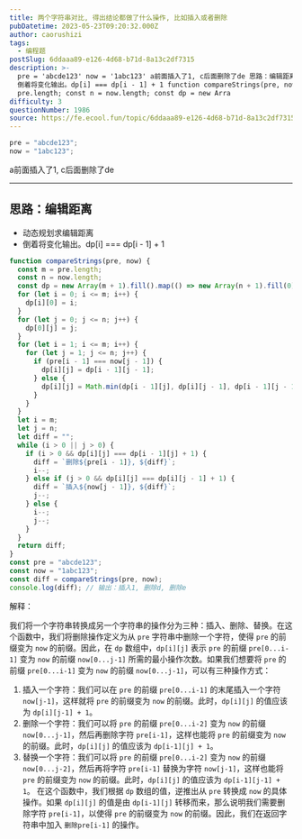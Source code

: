 ```yaml
---
title: 两个字符串对比, 得出结论都做了什么操作, 比如插入或者删除
pubDatetime: 2023-05-23T09:20:32.000Z
author: caorushizi
tags:
  - 编程题
postSlug: 6ddaaa89-e126-4d68-b71d-8a13c2df7315
description: >-
  pre = 'abcde123' now = '1abc123' a前面插入了1, c后面删除了de 思路：编辑距离 动态规划求编辑距离
  倒着将变化输出。dp[i] === dp[i - 1] + 1 function compareStrings(pre, now) { const m =
  pre.length; const n = now.length; const dp = new Arra
difficulty: 3
questionNumber: 1986
source: https://fe.ecool.fun/topic/6ddaaa89-e126-4d68-b71d-8a13c2df7315
---
```


```js
pre = "abcde123";
now = "1abc123";
```

a前面插入了1, c后面删除了de

---

## 思路：编辑距离

- 动态规划求编辑距离
- 倒着将变化输出。dp\[i\] === dp\[i - 1\] + 1

```js
function compareStrings(pre, now) {
  const m = pre.length;
  const n = now.length;
  const dp = new Array(m + 1).fill().map(() => new Array(n + 1).fill(0));
  for (let i = 0; i <= m; i++) {
    dp[i][0] = i;
  }
  for (let j = 0; j <= n; j++) {
    dp[0][j] = j;
  }
  for (let i = 1; i <= m; i++) {
    for (let j = 1; j <= n; j++) {
      if (pre[i - 1] === now[j - 1]) {
        dp[i][j] = dp[i - 1][j - 1];
      } else {
        dp[i][j] = Math.min(dp[i - 1][j], dp[i][j - 1], dp[i - 1][j - 1]) + 1;
      }
    }
  }
  let i = m;
  let j = n;
  let diff = "";
  while (i > 0 || j > 0) {
    if (i > 0 && dp[i][j] === dp[i - 1][j] + 1) {
      diff = `删除${pre[i - 1]}, ${diff}`;
      i--;
    } else if (j > 0 && dp[i][j] === dp[i][j - 1] + 1) {
      diff = `插入${now[j - 1]}, ${diff}`;
      j--;
    } else {
      i--;
      j--;
    }
  }
  return diff;
}
const pre = "abcde123";
const now = "1abc123";
const diff = compareStrings(pre, now);
console.log(diff); // 输出：插入1, 删除d, 删除e
```

解释：

我们将一个字符串转换成另一个字符串的操作分为三种：插入、删除、替换。在这个函数中，我们将删除操作定义为从 `pre` 字符串中删除一个字符，使得 `pre` 的前缀变为 `now` 的前缀。因此，在 `dp` 数组中，`dp[i][j]` 表示 `pre` 的前缀 `pre[0...i-1]` 变为 `now` 的前缀 `now[0...j-1]` 所需的最小操作次数。如果我们想要将 `pre` 的前缀 `pre[0...i-1]` 变为 `now` 的前缀 `now[0...j-1]`，可以有三种操作方式：

1. 插入一个字符：我们可以在 `pre` 的前缀 `pre[0...i-1]` 的末尾插入一个字符 `now[j-1]`，这样就将 `pre` 的前缀变为 `now` 的前缀。此时，`dp[i][j]` 的值应该为 `dp[i][j-1] + 1`。
2. 删除一个字符：我们可以将 `pre` 的前缀 `pre[0...i-2]` 变为 `now` 的前缀 `now[0...j-1]`，然后再删除字符 `pre[i-1]`，这样也能将 `pre` 的前缀变为 `now` 的前缀。此时，`dp[i][j]` 的值应该为 `dp[i-1][j] + 1`。
3. 替换一个字符：我们可以将 `pre` 的前缀 `pre[0...i-2]` 变为 `now` 的前缀 `now[0...j-2]`，然后再将字符 `pre[i-1]` 替换为字符 `now[j-1]`，这样也能将 `pre` 的前缀变为 `now` 的前缀。此时，`dp[i][j]` 的值应该为 `dp[i-1][j-1] + 1`。 在这个函数中，我们根据 `dp` 数组的值，逆推出从 `pre` 转换成 `now` 的具体操作。如果 `dp[i][j]` 的值是由 `dp[i-1][j]` 转移而来，那么说明我们需要删除字符 `pre[i-1]`，以使得 `pre` 的前缀变为 `now` 的前缀。因此，我们在返回字符串中加入 `删除pre[i-1]` 的操作。
